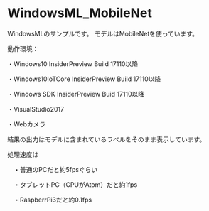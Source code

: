 # WindowsML_MobileNet

WindowsMLのサンプルです。
モデルはMobileNetを使っています。

動作環境：

・Windows10 InsiderPreview Build 17110以降

・Windows10IoTCore InsiderPreview Build 17110以降

・Windows SDK InsiderPreview Buid 17110以降

・VisualStudio2017

・Webカメラ


結果の出力はモデルに含まれているラベルをそのまま表示しています。

処理速度は

　・普通のPCだと約5fpsぐらい
 
　・タブレットPC（CPUがAtom）だと約1fps
 
　・RaspberrPi3だと約0.1fps

